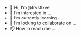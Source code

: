 - 👋 Hi, I’m @trvstlxve
- 👀 I’m interested in ...
- 🌱 I’m currently learning ...
- 💞️ I’m looking to collaborate on ...
- 📫 How to reach me ...

<!---
trvstlxve/trvstlxve is a ✨ special ✨ repository because its `README.md` (this file) appears on your GitHub profile.
You can click the Preview link to take a look at your changes.
--->
